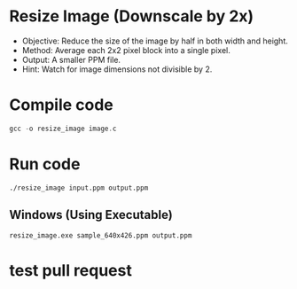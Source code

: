 # Resize Image (Downscale by 2x)
- Objective: Reduce the size of the image by half in both width and height.
- Method: Average each 2x2 pixel block into a single pixel.
- Output: A smaller PPM file.
- Hint: Watch for image dimensions not divisible by 2.

# Compile code
```c
gcc -o resize_image image.c
```

# Run code
```sehll
./resize_image input.ppm output.ppm
```

## Windows (Using Executable)
```shell
resize_image.exe sample_640x426.ppm output.ppm
```

# test pull request
